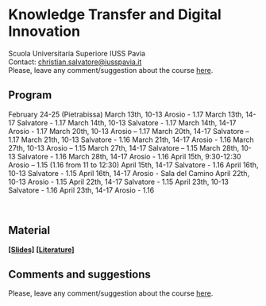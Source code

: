# Knowledge Transfer and Digital Innovation

Scuola Universitaria Superiore IUSS Pavia
<br>
Contact: christian.salvatore@iusspavia.it
<br>
Please, leave any comment/suggestion about the course [here](TBD).

## Program
February 24-25 (Pietrabissa)
March 13th, 10-13 Arosio - 1.17
March 13th, 14-17 Salvatore - 1.17
March 14th, 10-13 Salvatore - 1.17
March 14th, 14-17 Arosio - 1.17
March 20th, 10-13 Arosio – 1.17
March 20th, 14-17 Salvatore – 1.17
March 21th, 10-13 Salvatore - 1.16
March 21th, 14-17 Arosio - 1.16
March 27th, 10-13 Arosio – 1.15
March 27th, 14-17 Salvatore – 1.15
March 28th, 10-13 Salvatore - 1.16
March 28th, 14-17 Arosio - 1.16
April 15th, 9:30-12:30 Arosio – 1.15 (1.16 from 11 to 12:30)
April 15th, 14-17 Salvatore  - 1.16
April 16th, 10-13 Salvatore - 1.15
April 16th, 14-17 Arosio - Sala del Camino
April 22th, 10-13 Arosio - 1.15
April 22th, 14-17 Salvatore - 1.15
April 23th, 10-13 Salvatore - 1.16
April 23th, 14-17 Arosio - 1.16

<br>

## Material
[__[Slides]__](TBD)
[__[Literature]__](TBD)

## Comments and suggestions
Please, leave any comment/suggestion about the course [here](TBD).
